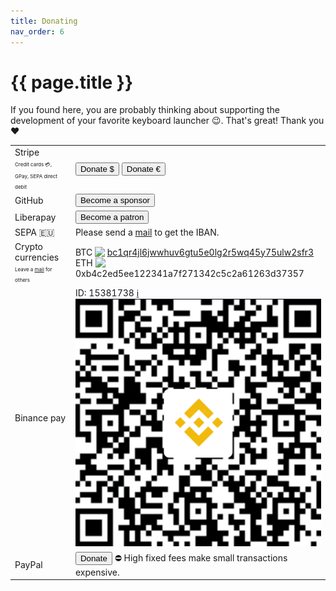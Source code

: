 ```yaml
---
title: Donating
nav_order: 6
---
```


# {{ page.title }}
 
If you found here, you are probably thinking about supporting the development of your favorite keyboard launcher 😉.
That's great!
Thank you ❤️

<table>
    <colgroup>
        <col style="font-weight: bold;">
        <col>
        <col>
    </colgroup>
    <tr>
      <td>
        Stripe<br><span style="font-size:0.5rem">Credit cards 💳, GPay, SEPA direct debit</span>
      </td>
      <td>
        <a href="https://donate.stripe.com/28o17v3QF4BVghO289"><button type="button" name="button" class="btn">Donate $</button></a>
        <a href="https://donate.stripe.com/14keYl0Et8Sb1mU4gg"><button type="button" name="button" class="btn">Donate €</button></a>
      </td>
    </tr>
    <tr>
      <td>GitHub</td>
      <td><a href="https://github.com/sponsors/ManuelSchneid3r"><button type="button" name="button" class="btn">Become a sponsor</button></a></td>
    </tr>
    <tr>
      <td>Liberapay<br></td>
      <td><a href="https://liberapay.com/manuelschneid3r/donate"><button type="button" name="button" class="btn">Become a patron</button></a></td>
    </tr>
    <tr>
      <td>SEPA 🇪🇺</td>
      <td>Please send a <a href="">mail</a> to get the IBAN.</td>
    </tr>
    <tr>
      <td>
        Crypto currencies<br><font style="font-size:0.5rem">Leave a <a href="mailto:manuelschneid3r@gmail.com?subject=Albert%20crypto%20donation">mail</a> for others</font>
      </td>
      <td>
        BTC <img src="https://cryptologos.cc/logos/bitcoin-btc-logo.svg?v=040" style="max-height: 1rem; margin-bottom: -0.15rem;"> <a href="bitcoin:bc1qr4jl6jwwhuv6gtu5e0lg2r5wq45y75ulw2sfr3?amount=0.001">bc1qr4jl6jwwhuv6gtu5e0lg2r5wq45y75ulw2sfr3</a><br>
        ETH <img src="https://cryptologos.cc/logos/ethereum-eth-logo.svg?v=040" style="max-height: 1rem; margin-bottom: -0.15rem;"> 0xb4c2ed5ee122341a7f271342c5c2a61263d37357<br>
      </td>
    </tr>
    <tr>
      <td>Binance pay</td>
      <td>ID: 15381738 <a href="https://www.binance.com/en/support/faq/how-to-send-crypt7ocurrency-to-an-individual-with-binance-pay-b3fa3ae045b9429084203c3a4ff1362f">ℹ️</a><br><img src="img/binance.png"></td>
    </tr>
    <tr>
      <td>PayPal</td>
      <td><a href="https://www.paypal.com/donate/?hosted_button_id=W74BQPKPGNSNC"><button type="button" name="button" class="btn">Donate</button></a> ⛔️ High fixed fees make small transactions expensive.</td>
    </tr>
</table>
